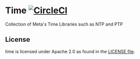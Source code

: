 # Time [![CircleCI](https://circleci.com/gh/facebookincubator/time/tree/main.svg?style=svg)](https://circleci.com/gh/facebookincubator/time/tree/main)

Collection of Meta's Time Libraries such as NTP and PTP

## License
time is licensed under Apache 2.0 as found in the [LICENSE file](LICENSE).
